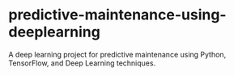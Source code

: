 # predictive-maintenance-using-deeplearning
A deep learning project for predictive maintenance using Python, TensorFlow, and Deep Learning techniques.

